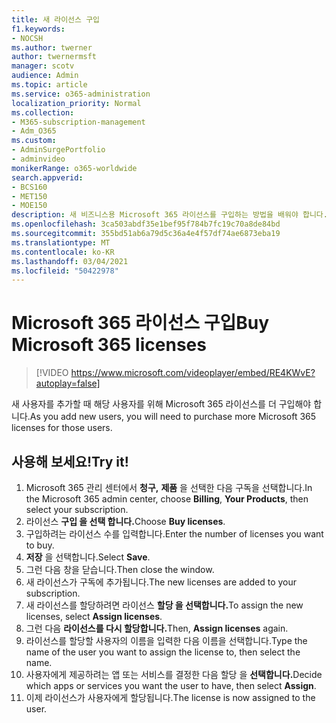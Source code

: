 ```yaml
---
title: 새 라이선스 구입
f1.keywords:
- NOCSH
ms.author: twerner
author: twernermsft
manager: scotv
audience: Admin
ms.topic: article
ms.service: o365-administration
localization_priority: Normal
ms.collection:
- M365-subscription-management
- Adm_O365
ms.custom:
- AdminSurgePortfolio
- adminvideo
monikerRange: o365-worldwide
search.appverid:
- BCS160
- MET150
- MOE150
description: 새 비즈니스용 Microsoft 365 라이선스를 구입하는 방법을 배워야 합니다.
ms.openlocfilehash: 3ca503abdf35e1bef95f784b7fc19c70a8de84bd
ms.sourcegitcommit: 355bd51ab6a79d5c36a4e4f57df74ae6873eba19
ms.translationtype: MT
ms.contentlocale: ko-KR
ms.lasthandoff: 03/04/2021
ms.locfileid: "50422978"
---
```

# <a name="buy-microsoft-365-licenses"></a><span data-ttu-id="62107-103">Microsoft 365 라이선스 구입</span><span class="sxs-lookup"><span data-stu-id="62107-103">Buy Microsoft 365 licenses</span></span>

> [!VIDEO https://www.microsoft.com/videoplayer/embed/RE4KWvE?autoplay=false]

<span data-ttu-id="62107-104">새 사용자를 추가할 때 해당 사용자를 위해 Microsoft 365 라이선스를 더 구입해야 합니다.</span><span class="sxs-lookup"><span data-stu-id="62107-104">As you add new users, you will need to purchase more Microsoft 365 licenses for those users.</span></span>

## <a name="try-it"></a><span data-ttu-id="62107-105">사용해 보세요!</span><span class="sxs-lookup"><span data-stu-id="62107-105">Try it!</span></span>

1. <span data-ttu-id="62107-106">Microsoft 365 관리 센터에서 **청구,** **제품** 을 선택한 다음 구독을 선택합니다.</span><span class="sxs-lookup"><span data-stu-id="62107-106">In the Microsoft 365 admin center, choose **Billing**, **Your Products**, then select your subscription.</span></span>
1. <span data-ttu-id="62107-107">라이선스 **구입 을 선택 합니다.**</span><span class="sxs-lookup"><span data-stu-id="62107-107">Choose **Buy licenses**.</span></span>
1. <span data-ttu-id="62107-108">구입하려는 라이선스 수를 입력합니다.</span><span class="sxs-lookup"><span data-stu-id="62107-108">Enter the number of licenses you want to buy.</span></span>
1. <span data-ttu-id="62107-109">**저장** 을 선택합니다.</span><span class="sxs-lookup"><span data-stu-id="62107-109">Select **Save**.</span></span>
1. <span data-ttu-id="62107-110">그런 다음 창을 닫습니다.</span><span class="sxs-lookup"><span data-stu-id="62107-110">Then close the window.</span></span>
1. <span data-ttu-id="62107-111">새 라이선스가 구독에 추가됩니다.</span><span class="sxs-lookup"><span data-stu-id="62107-111">The new licenses are added to your subscription.</span></span>
1. <span data-ttu-id="62107-112">새 라이선스를 할당하려면 라이선스 **할당 을 선택합니다.**</span><span class="sxs-lookup"><span data-stu-id="62107-112">To assign the new licenses, select **Assign licenses**.</span></span>
1. <span data-ttu-id="62107-113">그런 다음 **라이선스를 다시 할당합니다.**</span><span class="sxs-lookup"><span data-stu-id="62107-113">Then, **Assign licenses** again.</span></span>
1. <span data-ttu-id="62107-114">라이선스를 할당할 사용자의 이름을 입력한 다음 이름을 선택합니다.</span><span class="sxs-lookup"><span data-stu-id="62107-114">Type the name of the user you want to assign the license to, then select the name.</span></span>
1. <span data-ttu-id="62107-115">사용자에게 제공하려는 앱 또는 서비스를 결정한 다음 할당 을 **선택합니다.**</span><span class="sxs-lookup"><span data-stu-id="62107-115">Decide which apps or services you want the user to have, then select **Assign**.</span></span>
1. <span data-ttu-id="62107-116">이제 라이선스가 사용자에게 할당됩니다.</span><span class="sxs-lookup"><span data-stu-id="62107-116">The license is now assigned to the user.</span></span>